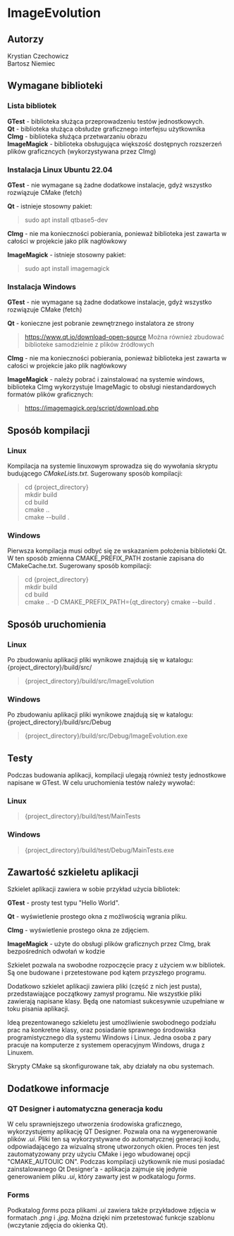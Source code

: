 # ImageEvolution

## Autorzy
Krystian Czechowicz  
Bartosz Niemiec

## Wymagane biblioteki

### Lista bibliotek
**GTest** - biblioteka służąca przeprowadzeniu testów jednostkowych.  
**Qt** - biblioteka służąca obsłudze graficznego interfejsu użytkownika  
**CImg**  - biblioteka służąca przetwarzaniu obrazu  
**ImageMagick** - biblioteka obsługująca większość dostępnych rozszerzeń plików graficzncych (wykorzystywana przez CImg)

### Instalacja Linux Ubuntu 22.04
**GTest** - nie wymagane są żadne dodatkowe instalacje, gdyż wszystko rozwiązuje CMake (fetch)

**Qt** - istnieje stosowny pakiet:  
>sudo apt install qtbase5-dev

**CImg** - nie ma konieczności pobierania, ponieważ biblioteka jest zawarta w całości w projekcie jako plik nagłówkowy

**ImageMagick** - istnieje stosowny pakiet:   
>sudo apt install imagemagick

### Instalacja Windows
**GTest** - nie wymagane są żadne dodatkowe instalacje, gdyż wszystko rozwiązuje CMake (fetch)

**Qt** - konieczne jest pobranie zewnętrznego instalatora ze strony  
>https://www.qt.io/download-open-source
Można również zbudować biblioteke samodzielnie z plików źródłowych

**CImg** - nie ma konieczności pobierania, ponieważ biblioteka jest zawarta w całości w projekcie jako plik nagłówkowy

**ImageMagick** - należy pobrać i zainstalować na systemie windows, biblioteka CImg wykorzystuje ImageMagic to obsługi niestandardowych formatów plików graficznych:   
>https://imagemagick.org/script/download.php

## Sposób kompilacji

### Linux  
Kompilacja na systemie linuxowym sprowadza się do wywołania skryptu budującego *CMakeLists.txt*. Sugerowany sposób kompilacji:
> cd {project_directory}  
> mkdir build  
> cd build  
> cmake ..  
> cmake --build .

### Windows
Pierwsza kompilacja musi odbyć się ze wskazaniem położenia biblioteki Qt. W ten sposób zmienna CMAKE_PREFIX_PATH zostanie zapisana do CMakeCache.txt. Sugerowany sposób kompilacji:  
> cd {project_directory}  
> mkdir build  
> cd build  
> cmake .. -D CMAKE_PREFIX_PATH={qt_directory}
> cmake --build .

## Sposób uruchomienia

### Linux  
Po zbudowaniu aplikacji pliki wynikowe znajdują się w katalogu: {project_directory}/build/src/  
>{project_directory}/build/src/ImageEvolution

### Windows
Po zbudowaniu aplikacji pliki wynikowe znajdują się w katalogu: {project_directory}/build/src/Debug
>{project_directory}/build/src/Debug/ImageEvolution.exe

## Testy
Podczas budowania aplikacji, kompilacji ulegają również testy jednostkowe napisane w GTest.
W celu uruchomienia testów należy wywołać:

### Linux   
>{project_directory}/build/test/MainTests

### Windows
>{project_directory}/build/test/Debug/MainTests.exe

## Zawartość szkieletu aplikacji
Szkielet aplikacji zawiera w sobie przykład użycia bibliotek:

**GTest** - prosty test typu "Hello World".

**Qt** - wyświetlenie prostego okna z możliwością wgrania pliku.

**CImg** - wyświetlenie prostego okna ze zdjęciem.

**ImageMagick** - użyte do obsługi plików graficznych przez CImg, brak bezpośrednich odwołań w kodzie   

Szkielet pozwala na swobodne rozpoczęcie pracy z użyciem w.w bibliotek. Są one budowane i przetestowane pod kątem przyszłego programu.

Dodatkowo szkielet aplikacji zawiera pliki (część z nich jest pusta), przedstawiające początkowy zamysł programu. 
Nie wszystkie pliki zawierają napisane klasy. Będą one natomiast sukcesywnie uzupełniane w toku pisania aplikacji.

Ideą prezentowanego szkieletu jest umożliwienie swobodnego podziału prac na konkretne klasy, oraz posiadanie sprawnego środowiska programistycznego dla systemu Windows i Linux. Jedna osoba z pary pracuje na komputerze z systemem operacyjnym Windows, druga z Linuxem.

Skrypty CMake są skonfigurowane tak, aby działały na obu systemach.

## Dodatkowe informacje
### QT Designer i automatyczna generacja kodu
W celu sprawniejszego utworzenia środowiska graficznego, wykorzystujemy aplikację QT Designer. Pozwala ona na wygenerowanie plików *.ui*. Pliki ten są wykorzystywane do automatycznej generacji kodu, odpowiadającego za wizualną stronę utworzonych okien. Proces ten jest zautomatyzowany przy użyciu CMake i jego wbudowanej opcji "CMAKE_AUTOUIC ON". Podczas kompilacji użytkownik nie musi posiadać zainstalowanego Qt Designer'a - aplikacja zajmuje się jedynie generowaniem pliku *.ui*, który zawarty jest w podkatalogu *forms*.

### Forms
Podkatalog *forms* poza plikami *.ui* zawiera także przykładowe zdjęcia w formatach *.png* i *.jpg*. Można dzięki nim przetestować funkcje szablonu (wczytanie zdjęcia do okienka Qt).
